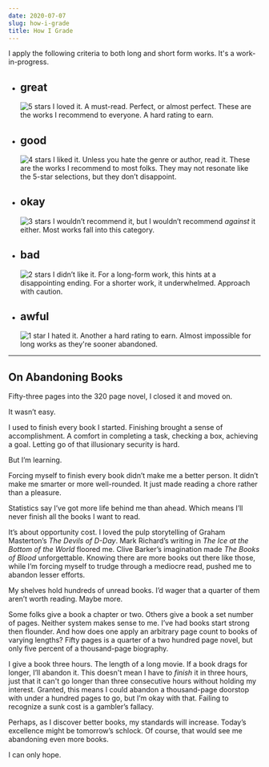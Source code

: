 ```yaml
---
date: 2020-07-07
slug: how-i-grade
title: How I Grade
---
```


I apply the following criteria to both long and short form works. It's a work-in-progress.

- ## great

  ![5 stars](/svg/5-stars.svg) I loved it. A must-read. Perfect, or almost perfect. These are the works I recommend to everyone. A hard rating to earn.

- ## good

  ![4 stars](/svg/4-stars.svg) I liked it. Unless you hate the genre or author, read it. These are the works I recommend to most folks. They may not resonate like the 5-star selections, but they don’t disappoint.

- ## okay

  ![3 stars](/svg/3-stars.svg) I wouldn’t recommend it, but I wouldn’t recommend _against_ it either. Most works fall into this category.

- ## bad

  ![2 stars](/svg/2-stars.svg) I didn’t like it. For a long-form work, this hints at a disappointing ending. For a shorter work, it underwhelmed. Approach with caution.

- ## awful

  ![1 star](/svg/1-star.svg) I hated it. Another a hard rating to earn. Almost impossible for long works as they're sooner abandoned.

---

## On Abandoning Books

Fifty-three pages into the 320 page novel, I closed it and moved on.

It wasn’t easy.

I used to finish every book I started. Finishing brought a sense of accomplishment. A comfort in completing a task, checking a box, achieving a goal. Letting go of that illusionary security is hard.

But I’m learning.

Forcing myself to finish every book didn’t make me a better person. It didn’t make me smarter or more well-rounded. It just made reading a chore rather than a pleasure.

Statistics say I’ve got more life behind me than ahead. Which means I’ll never finish all the books I want to read.

It’s about opportunity cost. I loved the pulp storytelling of Graham Masterton’s <span data-work-slug="the-devils-of-d-day-by-graham-masterton">_The Devils of D-Day_</span>. Mark Richard’s writing in <span data-work-slug="the-ice-at-the-bottom-of-the-world-by-mark-richard">_The Ice at the Bottom of the World_</span> floored me. Clive Barker’s imagination made _The Books of Blood_ unforgettable. Knowing there are more books out there like those, while I’m forcing myself to trudge through a mediocre read, pushed me to abandon lesser efforts.

My shelves hold hundreds of unread books. I’d wager that a quarter of them aren’t worth reading. Maybe more.

Some folks give a book a chapter or two. Others give a book a set number of pages. Neither system makes sense to me. I’ve had books start strong then flounder. And how does one apply an arbitrary page count to books of varying lengths? Fifty pages is a quarter of a two hundred page novel, but only five percent of a thousand-page biography.

I give a book three hours. The length of a long movie. If a book drags for longer, I’ll abandon it. This doesn't mean I have to _finish_ it in three hours, just that it can't go longer than three consecutive hours without holding my interest. Granted, this means I could abandon a thousand-page doorstop with under a hundred pages to go, but I’m okay with that. Failing to recognize a sunk cost is a gambler’s fallacy.

Perhaps, as I discover better books, my standards will increase. Today’s excellence might be tomorrow’s schlock. Of course, that would see me abandoning even more books.

I can only hope.
